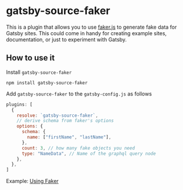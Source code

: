 # gatsby-source-faker

This is a plugin that allows you to use [faker.js](https://github.com/marak/Faker.js/) to generate fake data for Gatsby sites. This could come in handy for creating example sites, documentation, or just to experiment with Gatsby.

## How to use it

Install `gatsby-source-faker`

```shell
npm install gatsby-source-faker
```

Add `gatsby-source-faker` to the `gatsby-config.js` as follows

```javascript
plugins: [
  {
    resolve: `gatsby-source-faker`,
    // derive schema from faker's options
    options: {
      schema: {
        name: ["firstName", "lastName"],
      },
      count: 3, // how many fake objects you need
      type: "NameData", // Name of the graphql query node
    },
  },
]
```

Example: [Using Faker](https://github.com/gatsbyjs/gatsby/tree/master/examples/using-faker)
